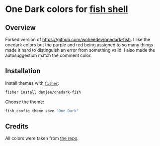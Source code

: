 # One Dark colors for [fish shell](https://fishshell.com/)

## Overview
Forked version of https://github.com/woheedev/onedark-fish. I like the onedark colors but the purple and red being assigned to so many things made it hard to distinguish an error from something valid. I also made the autosuggestion match the comment color.

## Installation

Install themes with [`fisher`](https://github.com/jorgebucaran/fisher):

```sh
fisher install damjee/onedark-fish
```

Choose the theme:

```sh
fish_config theme save "One Dark"
```

## Credits

All colors were taken from [the repo](https://github.com/rkbk60/onedark-fish).
